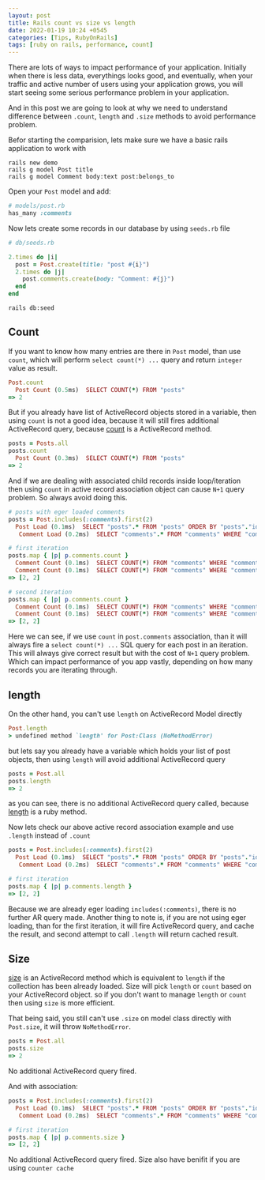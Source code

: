 ```yaml
---
layout: post
title: Rails count vs size vs length
date: 2022-01-19 10:24 +0545
categories: [Tips, RubyOnRails]
tags: [ruby on rails, performance, count]
---
```


There are lots of ways to impact performance of your application. Initially when there is less data, everythings looks good, and eventually, when your traffic and active number of users using your application grows, you will start seeing some serious performance problem in your application.

And in this post we are going to look at why we need to understand difference between `.count`, `length` and `.size` methods to avoid performance problem.

Befor starting the comparision, lets make sure we have a basic rails application to work with

```shell
rails new demo
rails g model Post title
rails g model Comment body:text post:belongs_to
```

Open your `Post` model and add:

```ruby
# models/post.rb
has_many :comments
```

Now lets create some records in our database by using `seeds.rb` file

```ruby
# db/seeds.rb

2.times do |i|
  post = Post.create(title: "post #{i}")
  2.times do |j|
    post.comments.create(body: "Comment: #{j}")
  end
end
```

```shell
rails db:seed
```

## Count

If you want to know how many entries are there in `Post` model, than use `count`, which will perform `select count(*) ...` query and return `integer` value as result.

```ruby
Post.count
  Post Count (0.5ms)  SELECT COUNT(*) FROM "posts"
=> 2
```

But if you already have list of ActiveRecord objects stored in a variable, then using `count` is not a good idea, because it will still fires additional ActiveRecord query, because [count](https://apidock.com/rails/ActiveRecord/Calculations/ClassMethods/count) is a ActiveRecord method.

```ruby
posts = Posts.all
posts.count
  Post Count (0.3ms)  SELECT COUNT(*) FROM "posts"
=> 2
```

And if we are dealing with associated child records inside loop/iteration then using `count` in active record association object can cause `N+1` query problem. So always avoid doing this.

```ruby
# posts with eger loaded comments
posts = Post.includes(:comments).first(2)
  Post Load (0.1ms)  SELECT "posts".* FROM "posts" ORDER BY "posts"."id" ASC LIMIT ?  [["LIMIT", 2]]
   Comment Load (0.2ms)  SELECT "comments".* FROM "comments" WHERE "comments"."post_id" IN (?, ?)  [["post_id", 1], ["post_id", 2]]

# first iteration
posts.map { |p| p.comments.count }
  Comment Count (0.1ms)  SELECT COUNT(*) FROM "comments" WHERE "comments"."post_id" = ?  [["post_id", 1]]
  Comment Count (0.1ms)  SELECT COUNT(*) FROM "comments" WHERE "comments"."post_id" = ?  [["post_id", 2]]
=> [2, 2]

# second iteration
posts.map { |p| p.comments.count }
  Comment Count (0.1ms)  SELECT COUNT(*) FROM "comments" WHERE "comments"."post_id" = ?  [["post_id", 1]]
  Comment Count (0.1ms)  SELECT COUNT(*) FROM "comments" WHERE "comments"."post_id" = ?  [["post_id", 2]]
=> [2, 2]
```

Here we can see, if we use `count` in `post.comments` association, than it will always fire a `select count(*) ...` SQL query for each post in an iteration. This will always give correct result but with the cost of `N+1` query problem. Which can impact performance of you app vastly, depending on how many records you are iterating through.

## length

On the other hand, you can't use `length` on ActiveRecord Model directly

```ruby
Post.length
> undefined method `length' for Post:Class (NoMethodError)
```

but lets say you already have a variable which holds your list of post objects, then using `length` will avoid additional ActiveRecord query

```ruby
posts = Post.all
posts.length
=> 2
```

as you can see, there is no additional ActiveRecord query called, because [length](https://apidock.com/ruby/Array/length) is a ruby method.

Now lets check our above active record association example and use `.length` instead of `.count`

```ruby
posts = Post.includes(:comments).first(2)
  Post Load (0.1ms)  SELECT "posts".* FROM "posts" ORDER BY "posts"."id" ASC LIMIT ?  [["LIMIT", 2]]
   Comment Load (0.2ms)  SELECT "comments".* FROM "comments" WHERE "comments"."post_id" IN (?, ?)  [["post_id", 1], ["post_id", 2]]

# first iteration
posts.map { |p| p.comments.length }
=> [2, 2]
```

Because we are already eger loading `includes(:comments)`, there is no further AR query made. Another thing to note is, if you are not using eger loading, than for the first iteration, it will fire ActiveRecord query, and cache the result, and second attempt to call `.length` will return cached result.

## Size

[size](https://apidock.com/rails/ActiveRecord/Associations/AssociationCollection/size) is an ActiveRecord method which is equivalent to `length` if the collection has been already loaded. Size will pick `length` or `count` based on your ActiveRecord object. so if you don't want to manage `length` or `count` then using `size` is more efficient.

That being said, you still can't use `.size` on model class directly with `Post.size`, it will throw `NoMethodError`.

```ruby
posts = Post.all
posts.size
=> 2
```

No additional ActiveRecord query fired.

And with association:

```ruby
posts = Post.includes(:comments).first(2)
  Post Load (0.1ms)  SELECT "posts".* FROM "posts" ORDER BY "posts"."id" ASC LIMIT ?  [["LIMIT", 2]]
   Comment Load (0.2ms)  SELECT "comments".* FROM "comments" WHERE "comments"."post_id" IN (?, ?)  [["post_id", 1], ["post_id", 2]]

# first iteration
posts.map { |p| p.comments.size }
=> [2, 2]
```

No additional ActiveRecord query fired. Size also have benifit if you are using `counter cache`
